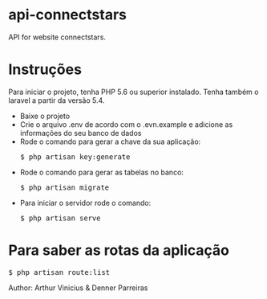 # api-connectstars
API for website connectstars.

# Instruções

Para iniciar o projeto, tenha PHP 5.6 ou superior instalado.
Tenha também o laravel a partir da versão 5.4.

<ul>
  <li>
    Baixe o projeto
  </li>
  <li>
    Crie o arquivo .env de acordo com o .evn.example e adicione as informações do seu banco de dados
  </li>
  <li>
    Rode o comando para gerar a chave da sua aplicação:
    <pre>$ php artisan key:generate</pre>
  </li>
  <li>
    Rode o comando para gerar as tabelas no banco:
    <pre>$ php artisan migrate</pre>
  </li>
  <li>
    Para iniciar o servidor rode o comando:
    <pre>$ php artisan serve</pre>
  </li>
</ul>

# Para saber as rotas da aplicação
<pre>$ php artisan route:list</pre>

Author: Arthur Vinicius & Denner Parreiras
